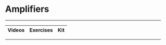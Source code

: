 # Amplifiers

----

Videos              |Exercises                      |Kit
:-------------------|:------------------------------|:-------------------------

----
